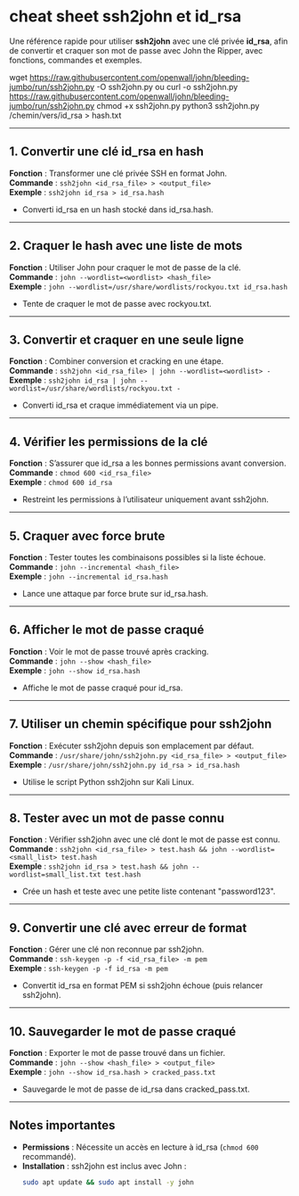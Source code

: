 # cheat sheet ssh2john et id_rsa

Une référence rapide pour utiliser **ssh2john** avec une clé privée **id_rsa**, afin de convertir et craquer son mot de passe avec John the Ripper, avec fonctions, commandes et exemples.

wget https://raw.githubusercontent.com/openwall/john/bleeding-jumbo/run/ssh2john.py -O ssh2john.py
ou
curl -o ssh2john.py https://raw.githubusercontent.com/openwall/john/bleeding-jumbo/run/ssh2john.py
chmod +x ssh2john.py
python3 ssh2john.py /chemin/vers/id_rsa > hash.txt

---

## 1. Convertir une clé id_rsa en hash
**Fonction** : Transformer une clé privée SSH en format John.  
**Commande** : `ssh2john <id_rsa_file> > <output_file>`  
**Exemple** : `ssh2john id_rsa > id_rsa.hash`  
- Converti id_rsa en un hash stocké dans id_rsa.hash.

---

## 2. Craquer le hash avec une liste de mots
**Fonction** : Utiliser John pour craquer le mot de passe de la clé.  
**Commande** : `john --wordlist=<wordlist> <hash_file>`  
**Exemple** : `john --wordlist=/usr/share/wordlists/rockyou.txt id_rsa.hash`  
- Tente de craquer le mot de passe avec rockyou.txt.

---

## 3. Convertir et craquer en une seule ligne
**Fonction** : Combiner conversion et cracking en une étape.  
**Commande** : `ssh2john <id_rsa_file> | john --wordlist=<wordlist> -`  
**Exemple** : `ssh2john id_rsa | john --wordlist=/usr/share/wordlists/rockyou.txt -`  
- Converti id_rsa et craque immédiatement via un pipe.

---

## 4. Vérifier les permissions de la clé
**Fonction** : S’assurer que id_rsa a les bonnes permissions avant conversion.  
**Commande** : `chmod 600 <id_rsa_file>`  
**Exemple** : `chmod 600 id_rsa`  
- Restreint les permissions à l’utilisateur uniquement avant ssh2john.

---

## 5. Craquer avec force brute
**Fonction** : Tester toutes les combinaisons possibles si la liste échoue.  
**Commande** : `john --incremental <hash_file>`  
**Exemple** : `john --incremental id_rsa.hash`  
- Lance une attaque par force brute sur id_rsa.hash.

---

## 6. Afficher le mot de passe craqué
**Fonction** : Voir le mot de passe trouvé après cracking.  
**Commande** : `john --show <hash_file>`  
**Exemple** : `john --show id_rsa.hash`  
- Affiche le mot de passe craqué pour id_rsa.

---

## 7. Utiliser un chemin spécifique pour ssh2john
**Fonction** : Exécuter ssh2john depuis son emplacement par défaut.  
**Commande** : `/usr/share/john/ssh2john.py <id_rsa_file> > <output_file>`  
**Exemple** : `/usr/share/john/ssh2john.py id_rsa > id_rsa.hash`  
- Utilise le script Python ssh2john sur Kali Linux.

---

## 8. Tester avec un mot de passe connu
**Fonction** : Vérifier ssh2john avec une clé dont le mot de passe est connu.  
**Commande** : `ssh2john <id_rsa_file> > test.hash && john --wordlist=<small_list> test.hash`  
**Exemple** : `ssh2john id_rsa > test.hash && john --wordlist=small_list.txt test.hash`  
- Crée un hash et teste avec une petite liste contenant "password123".

---

## 9. Convertir une clé avec erreur de format
**Fonction** : Gérer une clé non reconnue par ssh2john.  
**Commande** : `ssh-keygen -p -f <id_rsa_file> -m pem`  
**Exemple** : `ssh-keygen -p -f id_rsa -m pem`  
- Convertit id_rsa en format PEM si ssh2john échoue (puis relancer ssh2john).

---

## 10. Sauvegarder le mot de passe craqué
**Fonction** : Exporter le mot de passe trouvé dans un fichier.  
**Commande** : `john --show <hash_file> > <output_file>`  
**Exemple** : `john --show id_rsa.hash > cracked_pass.txt`  
- Sauvegarde le mot de passe de id_rsa dans cracked_pass.txt.

---

## Notes importantes
- **Permissions** : Nécessite un accès en lecture à id_rsa (`chmod 600` recommandé).
- **Installation** : ssh2john est inclus avec John :
  ```bash
  sudo apt update && sudo apt install -y john
